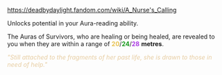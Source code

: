https://deadbydaylight.fandom.com/wiki/A_Nurse's_Calling

<p>Unlocks potential in your Aura-reading ability.
<p>The Auras  of Survivors, who are healing or being healed, are revealed to you when they are within a range of <span class="clr" style="color: #e8c252;"><b>20</b></span>/<span class="clr" style="color: #199b1e;"><b>24</b></span>/<span class="clr" style="color: #ac3ee3;"><b>28</b></span> <b>metres</b>.
</p><p><i><span class="clr clr9" style="color: #e7cda2 ;">"Still attached to the fragments of her past life, she is drawn to those in need of help."</span></i>
</p>
</p>